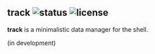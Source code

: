track ![status](https://img.shields.io/badge/status-development-orange.svg?style=flat-square) ![license](https://img.shields.io/badge/license-GPL3-blue.svg?style=flat-square)
------

**track** is a minimalistic data manager for the shell.

(in development)

